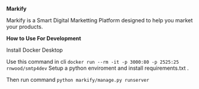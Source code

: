 **Markify**

Markify is a Smart Digital Marketting Platform designed to help you market your products.



**How to Use For Development**

Install Docker Desktop

Use this command in cli
`docker run --rm -it -p 3000:80 -p 2525:25 rnwood/smtp4dev`
Setup a python enviroment and install requirements.txt .

Then run command
`python markify/manage.py runserver`

